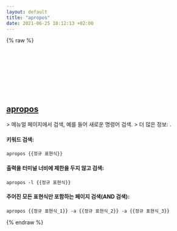 ```yaml
---
layout: default
title: "apropos"
date: 2021-06-25 18:12:13 +02:00
---
```

{% raw %}
<h2 id="apropos">
  <a href="/ko/common/apropos.html">apropos</a> <a href="#apropos"><svg class="icon">
    <use href="/assets/images/unicode_sprite.svg#link" />
  </svg></a>
</h2>
> 메뉴얼 페이지에서 검색, 예를 들어 새로운 명령어 검색.
> 더 많은 정보: <https://manned.org/apropos>.

#### 키워드 검색:
```shell
apropos {{정규 표현식}}
```
#### 출력을 터미널 너비에 제한을 두지 않고 검색:
```shell
apropos -l {{정규 표현식}}
```
#### 주어진 모든 표현식만 포함하는 페이지 검색(AND 검색):
```shell
apropos {{정규 표현식_1}} -a {{정규 표현식_2}} -a {{정규 표현식_3}}
```
{% endraw %}